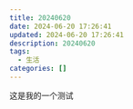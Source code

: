 ```yaml
---
title: 20240620
date: 2024-06-20 17:26:41
updated: 2024-06-20 17:26:41
description: 20240620
tags:
  - 生活
categories: []
---
```

这是我的一个测试